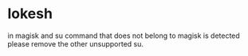 # lokesh
in magisk and su command that does not belong to magisk is detected please remove the other unsupported su.
